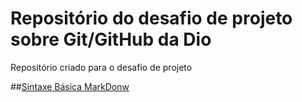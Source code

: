 # Repositório do desafio de projeto sobre Git/GitHub da Dio
Repositório criado para o desafio de projeto

##[Sintaxe Básica MarkDonw](https://www.markdownguide.org/basic-syntax/)
